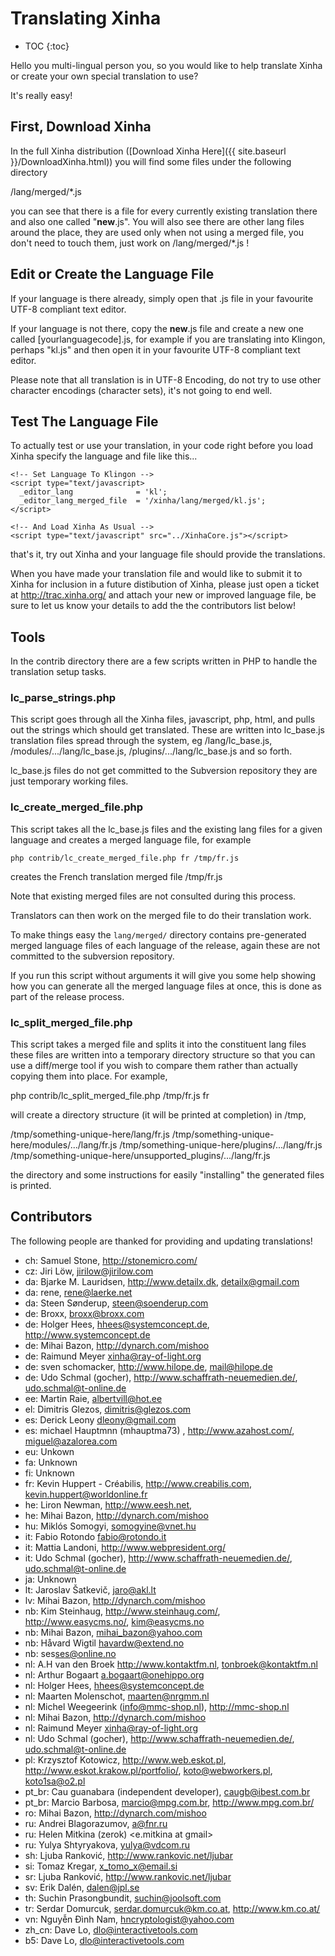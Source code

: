 # Translating Xinha

* TOC
{:toc}


Hello you multi-lingual person you, so you would like to help translate Xinha
or create your own special translation to use?

It's really easy!

## First, Download Xinha

In the full Xinha distribution ([Download Xinha Here]({{ site.baseurl }}/DownloadXinha.html)) you 
will find some files under the following directory

   /lang/merged/*.js

you can see that there is a file for every currently existing translation there
and also one called "__new__.js".  You will also see there are other lang files 
around the place, they are used only when not using a merged file, you don't need
to touch them, just work on /lang/merged/*.js !

## Edit or Create the Language File

If your language is there already, simply open that .js file in your favourite
UTF-8 compliant text editor.

If your language is not there, copy the __new__.js file and create a new one called
[yourlanguagecode].js, for example if you are translating into Klingon, perhaps
"kl.js" and then open it in your favourite UTF-8 compliant text editor.

Please note that all translation is in UTF-8 Encoding, do not try to use other 
character encodings (character sets), it's not going to end well.

## Test The Language File

To actually test or use your translation, in your code right before you load 
Xinha specify the language and file like this...

    <!-- Set Language To Klingon -->
    <script type="text/javascript>
      _editor_lang              = 'kl';
      _editor_lang_merged_file  = '/xinha/lang/merged/kl.js';
    </script>
    
    <!-- And Load Xinha As Usual -->
    <script type="text/javascript" src="../XinhaCore.js"></script>

that's it, try out Xinha and your language file should provide the translations.

When you have made your translation file and would like to submit it
to Xinha for inclusion in a future distibution of Xinha, please just open a 
ticket at http://trac.xinha.org/ and attach your new or improved language file, 
be sure to let us know your details to add the the contributors list below!

## Tools

In the contrib directory there are a few scripts written in PHP to handle the 
translation setup tasks.

### lc_parse_strings.php

This script goes through all the Xinha files, javascript, php, html, and pulls
out the strings which should get translated.  These are written into lc_base.js
translation files spread through the system, eg /lang/lc_base.js, 
/modules/.../lang/lc_base.js, /plugins/.../lang/lc_base.js and so forth.

lc_base.js files do not get committed to the Subversion repository they are 
just temporary working files.

### lc_create_merged_file.php

This script takes all the lc_base.js files and the existing lang files for a given
language and creates a merged language file, for example

    php contrib/lc_create_merged_file.php fr /tmp/fr.js

creates the French translation merged file /tmp/fr.js

Note that existing merged files are not consulted during this process.

Translators can then work on the merged file to do their translation work.

To make things easy the `lang/merged/` directory contains pre-generated merged 
language files of each language of the release, again these are not committed
to the subversion repository.

If you run this script without arguments it will give you some help showing how
you can generate all the merged language files at once, this is done as part of
the release process.

### lc_split_merged_file.php

This script takes a merged file and splits it into the constituent lang files
these files are written into a temporary directory structure so that you can 
use a diff/merge tool if you wish to compare them rather than actually copying 
them into place.  For example,

  php contrib/lc_split_merged_file.php /tmp/fr.js fr

will create a directory structure (it will be printed at completion) in /tmp, 

  /tmp/something-unique-here/lang/fr.js
  /tmp/something-unique-here/modules/.../lang/fr.js
  /tmp/something-unique-here/plugins/.../lang/fr.js
  /tmp/something-unique-here/unsupported_plugins/.../lang/fr.js

the directory and some instructions for easily "installing" the generated files
is printed.

## Contributors

The following people are thanked for providing and updating translations!

  * ch: Samuel Stone, http://stonemicro.com/
  * cz: Jiri Löw, <jirilow@jirilow.com>
  * da: Bjarke M. Lauridsen, http://www.detailx.dk, detailx@gmail.com
  * da: rene, <rene@laerke.net>
  * da: Steen Sønderup, <steen@soenderup.com>
  * de: Broxx, <broxx@broxx.com>
  * de: Holger Hees, <hhees@systemconcept.de>, http://www.systemconcept.de
  * de: Mihai Bazon, http://dynarch.com/mishoo
  * de: Raimund Meyer xinha@ray-of-light.org
  * de: sven schomacker, http://www.hilope.de, mail@hilope.de
  * de: Udo Schmal (gocher), http://www.schaffrath-neuemedien.de/, udo.schmal@t-online.de
  * ee: Martin Raie, <albertvill@hot.ee>
  * el: Dimitris Glezos, dimitris@glezos.com
  * es: Derick Leony <dleony@gmail.com>
  * es: michael Hauptmnn (mhauptma73) , http://www.azahost.com/, miguel@azalorea.com
  * eu: Unkown
  * fa: Unknown
  * fi: Unknown
  * fr: Kevin Huppert - Créabilis, http://www.creabilis.com, kevin.huppert@worldonline.fr
  * he: Liron Newman, http://www.eesh.net, <plastish at ultinet dot org>
  * he: Mihai Bazon, http://dynarch.com/mishoo
  * hu: Miklós Somogyi, <somogyine@vnet.hu>
  * it: Fabio Rotondo <fabio@rotondo.it>
  * it: Mattia Landoni, http://www.webpresident.org/
  * it: Udo Schmal (gocher), http://www.schaffrath-neuemedien.de/, udo.schmal@t-online.de
  * ja: Unknown
  * lt: Jaroslav Šatkevič, <jaro@akl.lt>
  * lv: Mihai Bazon, http://dynarch.com/mishoo
  * nb: Kim Steinhaug,  http://www.steinhaug.com/, http://www.easycms.no/, kim@easycms.no
  * nb: Mihai Bazon, <mihai_bazon@yahoo.com>
  * nb: Håvard Wigtil <havardw@extend.no>
  * nb: ses<ses@online.no>
  * nl: A.H van den Broek  http://www.kontaktfm.nl, tonbroek@kontaktfm.nl
  * nl: Arthur Bogaart a.bogaart@onehippo.org
  * nl: Holger Hees, <hhees@systemconcept.de>
  * nl: Maarten Molenschot, maarten@nrgmm.nl
  * nl: Michel Weegeerink (info@mmc-shop.nl), http://mmc-shop.nl
  * nl: Mihai Bazon, http://dynarch.com/mishoo
  * nl: Raimund Meyer xinha@ray-of-light.org
  * nl: Udo Schmal (gocher), http://www.schaffrath-neuemedien.de/, udo.schmal@t-online.de
  * pl: Krzysztof Kotowicz, http://www.web.eskot.pl, http://www.eskot.krakow.pl/portfolio/, koto@webworkers.pl, koto1sa@o2.pl
  * pt_br: Cau guanabara (independent developer), caugb@ibest.com.br
  * pt_br: Marcio Barbosa, <marcio@mpg.com.br>, http://www.mpg.com.br/
  * ro: Mihai Bazon, http://dynarch.com/mishoo
  * ru: Andrei Blagorazumov, a@fnr.ru
  * ru: Helen Mitkina (zerok) <e.mitkina at gmail>
  * ru: Yulya Shtyryakova, <yulya@vdcom.ru>
  * sh: Ljuba Ranković, http://www.rankovic.net/ljubar
  * si: Tomaz Kregar, x_tomo_x@email.si
  * sr: Ljuba Ranković, http://www.rankovic.net/ljubar
  * sv: Erik Dalén, <dalen@jpl.se>
  * th: Suchin Prasongbundit, <suchin@joolsoft.com>
  * tr: Serdar Domurcuk, <serdar.domurcuk@km.co.at>, http://www.km.co.at/
  * vn: Nguyễn Đình Nam, <hncryptologist@yahoo.com>
  * zh_cn: Dave Lo, dlo@interactivetools.com
  * b5: Dave Lo, dlo@interactivetools.com
